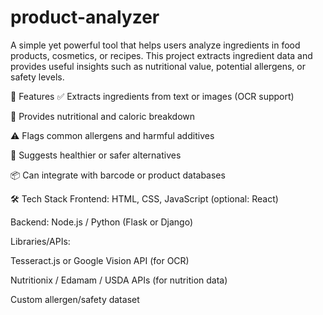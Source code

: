 # product-analyzer
A simple yet powerful tool that helps users analyze ingredients in food products, cosmetics, or recipes. This project extracts ingredient data and provides useful insights such as nutritional value, potential allergens, or safety levels.

🚀 Features
✅ Extracts ingredients from text or images (OCR support)

🍎 Provides nutritional and caloric breakdown

⚠️ Flags common allergens and harmful additives

🌿 Suggests healthier or safer alternatives

📦 Can integrate with barcode or product databases

🛠️ Tech Stack
Frontend: HTML, CSS, JavaScript (optional: React)

Backend: Node.js / Python (Flask or Django)

Libraries/APIs:

Tesseract.js or Google Vision API (for OCR)

Nutritionix / Edamam / USDA APIs (for nutrition data)

Custom allergen/safety dataset
